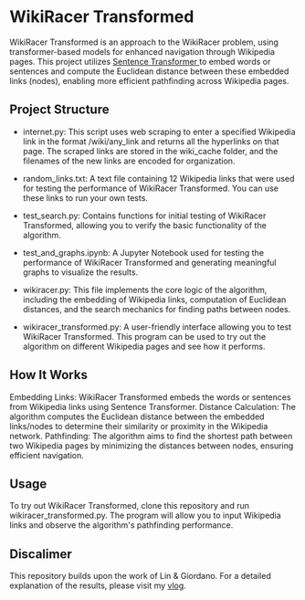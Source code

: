 # WikiRacer Transformed
WikiRacer Transformed is an approach to the WikiRacer problem, using transformer-based models for enhanced navigation through Wikipedia pages. This project utilizes [Sentence Transformer ](https://sbert.net/) to embed words or sentences and compute the Euclidean distance between these embedded links (nodes), enabling more efficient pathfinding across Wikipedia pages.

## Project Structure
* internet.py: This script uses web scraping to enter a specified Wikipedia link in the format /wiki/any_link and returns all the hyperlinks on that page. The scraped links are stored in the wiki_cache folder, and the filenames of the new links are encoded for organization.

* random_links.txt: A text file containing 12 Wikipedia links that were used for testing the performance of WikiRacer Transformed. You can use these links to run your own tests.

* test_search.py: Contains functions for initial testing of WikiRacer Transformed, allowing you to verify the basic functionality of the algorithm.

* test_and_graphs.ipynb: A Jupyter Notebook used for testing the performance of WikiRacer Transformed and generating meaningful graphs to visualize the results.

* wikiracer.py: This file implements the core logic of the algorithm, including the embedding of Wikipedia links, computation of Euclidean distances, and the search mechanics for finding paths between nodes.

* wikiracer_transformed.py: A user-friendly interface allowing you to test WikiRacer Transformed. This program can be used to try out the algorithm on different Wikipedia pages and see how it performs.

## How It Works
Embedding Links: WikiRacer Transformed embeds the words or sentences from Wikipedia links using Sentence Transformer.
Distance Calculation: The algorithm computes the Euclidean distance between the embedded links/nodes to determine their similarity or proximity in the Wikipedia network.
Pathfinding: The algorithm aims to find the shortest path between two Wikipedia pages by minimizing the distances between nodes, ensuring efficient navigation.
## Usage
To try out WikiRacer Transformed, clone this repository and run wikiracer_transformed.py. The program will allow you to input Wikipedia links and observe the algorithm's pathfinding performance.
## Discalimer 
This repository builds upon the work of Lin & Giordano. For a detailed explanation of the results, please visit my [vlog]().
